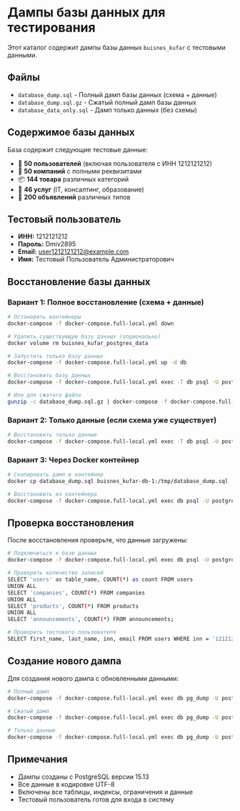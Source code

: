 # Дампы базы данных для тестирования

Этот каталог содержит дампы базы данных `buisnes_kufar` с тестовыми данными.

## Файлы

- `database_dump.sql` - Полный дамп базы данных (схема + данные)
- `database_dump.sql.gz` - Сжатый полный дамп базы данных
- `database_data_only.sql` - Дамп только данных (без схемы)

## Содержимое базы данных

База содержит следующие тестовые данные:
- 👥 **50 пользователей** (включая пользователя с ИНН 1212121212)
- 🏢 **50 компаний** с полными реквизитами
- 📦 **144 товара** различных категорий
- 🔧 **46 услуг** (IT, консалтинг, образование)
- 📢 **200 объявлений** различных типов

## Тестовый пользователь

- **ИНН:** 1212121212
- **Пароль:** Dmiv2895
- **Email:** user1212121212@example.com
- **Имя:** Тестовый Пользователь Администраторович

## Восстановление базы данных

### Вариант 1: Полное восстановление (схема + данные)

```bash
# Остановить контейнеры
docker-compose -f docker-compose.full-local.yml down

# Удалить существующую базу данных (опционально)
docker volume rm buisnes_kufar_postgres_data

# Запустить только базу данных
docker-compose -f docker-compose.full-local.yml up -d db

# Восстановить базу данных
docker-compose -f docker-compose.full-local.yml exec -T db psql -U postgres < database_dump.sql

# Или для сжатого файла
gunzip -c database_dump.sql.gz | docker-compose -f docker-compose.full-local.yml exec -T db psql -U postgres
```

### Вариант 2: Только данные (если схема уже существует)

```bash
# Восстановить только данные
docker-compose -f docker-compose.full-local.yml exec -T db psql -U postgres -d buisnes_kufar < database_data_only.sql
```

### Вариант 3: Через Docker контейнер

```bash
# Скопировать дамп в контейнер
docker cp database_dump.sql buisnes_kufar-db-1:/tmp/database_dump.sql

# Восстановить из контейнера
docker-compose -f docker-compose.full-local.yml exec db psql -U postgres < /tmp/database_dump.sql
```

## Проверка восстановления

После восстановления проверьте, что данные загружены:

```bash
# Подключиться к базе данных
docker-compose -f docker-compose.full-local.yml exec db psql -U postgres -d buisnes_kufar

# Проверить количество записей
SELECT 'users' as table_name, COUNT(*) as count FROM users
UNION ALL
SELECT 'companies', COUNT(*) FROM companies
UNION ALL
SELECT 'products', COUNT(*) FROM products
UNION ALL
SELECT 'announcements', COUNT(*) FROM announcements;

# Проверить тестового пользователя
SELECT first_name, last_name, inn, email FROM users WHERE inn = '1212121212';
```

## Создание нового дампа

Для создания нового дампа с обновленными данными:

```bash
# Полный дамп
docker-compose -f docker-compose.full-local.yml exec db pg_dump -U postgres -d buisnes_kufar --clean --create --if-exists > database_dump.sql

# Сжатый дамп
docker-compose -f docker-compose.full-local.yml exec db pg_dump -U postgres -d buisnes_kufar --clean --create --if-exists | gzip > database_dump.sql.gz

# Только данные
docker-compose -f docker-compose.full-local.yml exec db pg_dump -U postgres -d buisnes_kufar --data-only --inserts > database_data_only.sql
```

## Примечания

- Дампы созданы с PostgreSQL версии 15.13
- Все данные в кодировке UTF-8
- Включены все таблицы, индексы, ограничения и данные
- Тестовый пользователь готов для входа в систему
